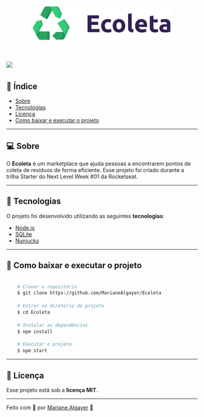 <h1 align="center">
    <img src="public/assets/icones/logo.svg"></img>
</h1>
<h1>
    <img src="https://ik.imagekit.io/ms7dbkxibiu/imagem-readme_KLlsDm3_W.png"></img>
</h1>

## 📌 Índice

- [Sobre](#-sobre)
- [Tecnologias](#-tecnologias)
- [Licença](#-licença)
- [Como baixar e executar o projeto](#-como-baixar-e-executar-o-projeto)

---

## 💻 Sobre 

O **Ecoleta** é um marketplace que ajuda pessoas a encontrarem pontos de coleta de resíduos de forma eficiente. Esse projeto foi criado durante a trilha Starter do Next Level Week #01 da Rocketseat.

---

## 🚀 Tecnologias 

O projeto foi desenvolvido utilizando as seguintes **tecnologias**:

- [Node.js](https://nodejs.org/en/)
- [SQLite](https://www.sqlite.org/index.html)
- [Nunjucks](https://mozilla.github.io/nunjucks/)

---

## 📂 Como baixar e executar o projeto

```bash

    # Clonar o repositório
    $ git clone https://github.com/MarianeAlgayer/Ecoleta

    # Entrar no diretório do projeto
    $ cd Ecoleta

    # Instalar as dependências
    $ npm install

    # Executar o projeto
    $ npm start

```

---

## 📝 Licença

Esse projeto está sob a **licença MIT**.

---

Feito com 🖤 por [Mariane Algayer](https://github.com/MarianeAlgayer) 👋
